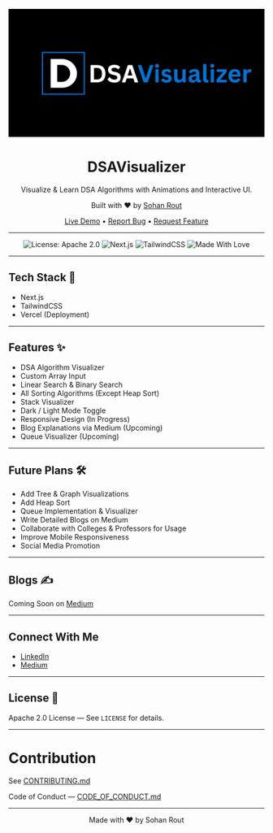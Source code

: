 <p align="center">
  <img src="./public/DSAVisualizer.png" alt="DSAVisualizer Banner"/>
</p>

<h1 align="center">DSAVisualizer</h1>

<p align="center">
  Visualize & Learn DSA Algorithms with Animations and Interactive UI.
</p>

<p align="center">
  Built with ❤️ by <a href="https://github.com/Sohan-Rout">Sohan Rout</a>
</p>

<p align="center">
  <a href="https://dsa-visualizer-sigma.vercel.app/">Live Demo</a> • 
  <a href="https://github.com/Sohan-Rout/DSAVisualizer/issues">Report Bug</a> • 
  <a href="https://github.com/Sohan-Rout/DSAVisualizer/issues">Request Feature</a>
</p>

---

<p align="center">
  <img src="https://img.shields.io/badge/License-Apache%202.0-blue.svg" alt="License: Apache 2.0">
  <img src="https://img.shields.io/badge/Next.js-%23000000.svg?style=flat&logo=next.js&logoColor=white" alt="Next.js">
  <img src="https://img.shields.io/badge/TailwindCSS-38B2AC?style=flat&logo=tailwind-css&logoColor=white" alt="TailwindCSS">
  <img src="https://img.shields.io/badge/Made%20With-Love-red" alt="Made With Love">
</p>

---

## Tech Stack 🚀

- Next.js  
- TailwindCSS  
- Vercel (Deployment)

---

## Features ✨

- DSA Algorithm Visualizer  
- Custom Array Input  
- Linear Search & Binary Search  
- All Sorting Algorithms (Except Heap Sort)  
- Stack Visualizer  
- Dark / Light Mode Toggle  
- Responsive Design (In Progress)  
- Blog Explanations via Medium (Upcoming)  
- Queue Visualizer (Upcoming)

---

## Future Plans 🛠️

- Add Tree & Graph Visualizations  
- Add Heap Sort  
- Queue Implementation & Visualizer  
- Write Detailed Blogs on Medium  
- Collaborate with Colleges & Professors for Usage  
- Improve Mobile Responsiveness  
- Social Media Promotion  

---

## Blogs ✍️  

Coming Soon on [Medium](https://medium.com/@sohan-rout)

---

## Connect With Me  

- [LinkedIn](https://www.linkedin.com/in/sohan-rout)  
- [Medium](https://medium.com/@sohan-rout)

---

## License 📄  

Apache 2.0 License — See `LICENSE` for details.

---

# Contribution  

See [CONTRIBUTING.md](./CONTRIBUTING.md)  

Code of Conduct — [CODE_OF_CONDUCT.md](./CODE_OF_CONDUCT.md)

---

<p align="center">
  Made with ❤️ by Sohan Rout
</p>
